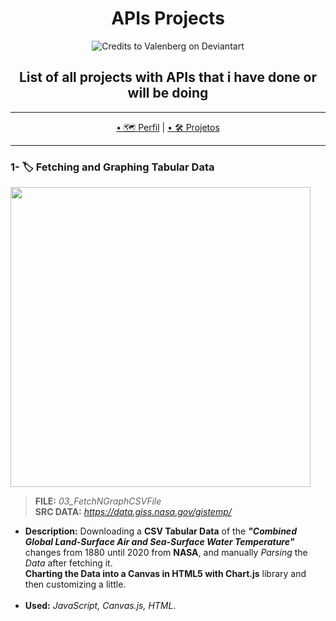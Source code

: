 <h1 align="center">APIs Projects</h1>

<p align="center">
  <img src="https://images-wixmp-ed30a86b8c4ca887773594c2.wixmp.com/f/7a5a3db7-fb07-4532-aa4c-93f5a5d5d651/d9y6rvp-08b4238f-9618-4491-b5eb-0c44316bd858.gif?token=eyJ0eXAiOiJKV1QiLCJhbGciOiJIUzI1NiJ9.eyJzdWIiOiJ1cm46YXBwOiIsImlzcyI6InVybjphcHA6Iiwib2JqIjpbW3sicGF0aCI6IlwvZlwvN2E1YTNkYjctZmIwNy00NTMyLWFhNGMtOTNmNWE1ZDVkNjUxXC9kOXk2cnZwLTA4YjQyMzhmLTk2MTgtNDQ5MS1iNWViLTBjNDQzMTZiZDg1OC5naWYifV1dLCJhdWQiOlsidXJuOnNlcnZpY2U6ZmlsZS5kb3dubG9hZCJdfQ.A_cf7zEyv1JIIRc88yNt-9C278gkX-i76uZzLUZ3IVU" alt="Credits to Valenberg on Deviantart"
</P>
<h2 align="center">
 List of all projects with APIs that i have done or will be doing
 </h2>
 
---

<p align="center">
  <a href="https://github.com/Guilherme-G-Cadilhe">• 🗺 Perfil</a> |
 <a href="https://github.com/Guilherme-G-Cadilhe/Projetos">• 🛠️ Projetos</a> 
</p>

---

### 1- 🏷️ Fetching and Graphing Tabular Data

<img width="480" src="https://i.imgur.com/3xWIHWZ.png"> 

> **FILE:** <i>03_FetchNGraphCSVFile</i> <br>
> **SRC DATA:** <i>https://data.giss.nasa.gov/gistemp/</i> <br>
- **Description:** Downloading a **CSV Tabular Data** of the **<i>"Combined Global Land-Surface Air and Sea-Surface Water Temperature"</i>** changes from 1880 until 2020 from **NASA**, and manually <i>Parsing</i> the <i>Data</i> after fetching it.<br> 
**Charting the Data into a Canvas in HTML5 with Chart.js** library and then customizing a little.<br><br>
- **Used:** <i>JavaScript, Canvas.js, HTML</i>.
  

